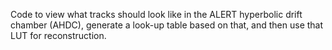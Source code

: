 Code to view what tracks should look like in the ALERT hyperbolic drift chamber (AHDC), generate a look-up table based on that, and then use that LUT for reconstruction.
